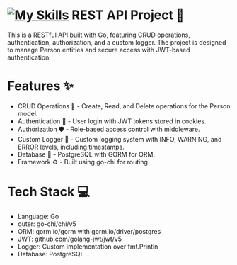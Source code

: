 # [![My Skills](https://skillicons.dev/icons?i=go)](https://skillicons.dev)  REST API Project :rocket: 
This is a RESTful API built with Go, featuring CRUD operations, authentication, authorization, and a custom logger. The project is designed to manage Person entities and secure access with JWT-based authentication.

# Features :sparkles:
- CRUD Operations :wrench: - Create, Read, and Delete operations for the Person model.
- Authentication :key: - User login with JWT tokens stored in cookies.
- Authorization :shield: - Role-based access control with middleware.
- Custom Logger :loudspeaker: - Custom logging system with INFO, WARNING, and ERROR levels, including timestamps.
- Database :floppy_disk: - PostgreSQL with GORM for ORM.
- Framework :gear: - Built using go-chi for routing.
# Tech Stack :computer:
- Language: Go
- outer: go-chi/chi/v5
- ORM: gorm.io/gorm with gorm.io/driver/postgres
- JWT: github.com/golang-jwt/jwt/v5
- Logger: Custom implementation over fmt.Println
- Database: PostgreSQL
